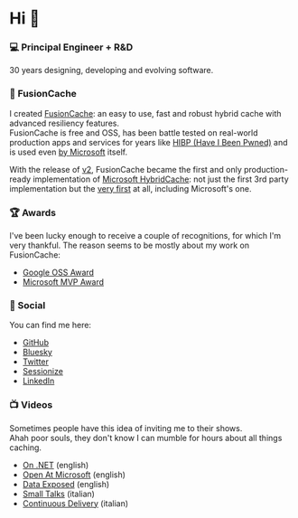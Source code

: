 # Hi 🤌

### 💻 Principal Engineer + R&D

30 years designing, developing and evolving software.

### 🦥 FusionCache

I created [FusionCache](https://github.com/ZiggyCreatures/FusionCache): an easy to use, fast and robust hybrid cache with advanced resiliency features.
<br/>
FusionCache is free and OSS, has been battle tested on real-world production apps and services for years like [HIBP (Have I Been Pwned)](https://x.com/stebets/status/1881361994340839832) and is used even [by Microsoft](https://devblogs.microsoft.com/azure-sql/data-api-builder-ga/) itself.

With the release of [v2](https://github.com/ZiggyCreatures/FusionCache/releases/tag/v2.0.0), FusionCache became the first and only production-ready implementation of [Microsoft HybridCache](https://learn.microsoft.com/en-us/aspnet/core/performance/caching/hybrid?view=aspnetcore-9.0): not just the first 3rd party implementation but the [very first](https://x.com/jodydonetti/status/1881135481645339003) at all, including Microsoft's one.

### 🏆 Awards

I've been lucky enough to receive a couple of recognitions, for which I'm very thankful.
The reason seems to be mostly about my work on FusionCache:
- [Google OSS Award](https://opensource.googleblog.com/2021/09/announcing-latest-open-source-peer-bonus-winners.html)
- [Microsoft MVP Award](https://mvp.microsoft.com/en-US/MVP/profile/139895de-396f-ed11-81ab-000d3a5600fa)

### 🔗 Social

You can find me here:
- [GitHub](https://github.com/jodydonetti)
- [Bluesky](https://bsky.app/profile/jodydonetti.bsky.social)
- [Twitter](https://x.com/jodydonetti)
- [Sessionize](https://sessionize.com/jody-donetti/)
- [LinkedIn](https://www.linkedin.com/in/jody-donetti/)

### 📺 Videos

Sometimes people have this idea of inviting me to their shows.
<br/>
Ahah poor souls, they don't know I can mumble for hours about all things caching.
- [On .NET](https://www.youtube.com/watch?v=hCswI2goi7s) (english)
- [Open At Microsoft](https://www.youtube.com/watch?v=wGKSNqxN4KE) (english)
- [Data Exposed](https://www.youtube.com/watch?v=V2fCUoJgVAo) (english)
- [Small Talks](https://www.youtube.com/watch?v=DovOX0zIuJ8) (italian)
- [Continuous Delivery](https://www.youtube.com/watch?v=E6PBkalmUn8) (italian)


<!--
**jodydonetti/jodydonetti** is a ✨ _special_ ✨ repository because its `README.md` (this file) appears on your GitHub profile.

Here are some ideas to get you started:

- 🔭 I’m currently working on ...
- 🌱 I’m currently learning ...
- 👯 I’m looking to collaborate on ...
- 🤔 I’m looking for help with ...
- 💬 Ask me about ...
- 📫 How to reach me: ...
- 😄 Pronouns: ...
- ⚡ Fun fact: ...
-->
